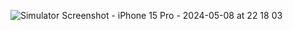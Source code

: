 ![Simulator Screenshot - iPhone 15 Pro - 2024-05-08 at 22 18 03](https://github.com/Yousef748/flutter/assets/109439316/72cadfa4-9267-4796-b109-519c72607276)
